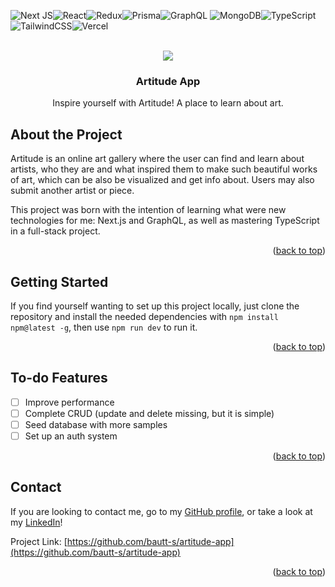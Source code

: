 <a name="readme-top"></a>

![Next JS](https://img.shields.io/badge/Next-black?style=for-the-badge&logo=next.js&logoColor=white)![React](https://img.shields.io/badge/react-%2320232a.svg?style=for-the-badge&logo=react&logoColor=%2361DAFB)![Redux](https://img.shields.io/badge/redux-%23593d88.svg?style=for-the-badge&logo=redux&logoColor=white)![Prisma](https://img.shields.io/badge/Prisma-3982CE?style=for-the-badge&logo=Prisma&logoColor=white)![GraphQL](https://img.shields.io/badge/-GraphQL-E10098?style=for-the-badge&logo=graphql&logoColor=white)
![MongoDB](https://img.shields.io/badge/MongoDB-%234ea94b.svg?style=for-the-badge&logo=mongodb&logoColor=white)![TypeScript](https://img.shields.io/badge/typescript-%23007ACC.svg?style=for-the-badge&logo=typescript&logoColor=white)![TailwindCSS](https://img.shields.io/badge/tailwindcss-%2338B2AC.svg?style=for-the-badge&logo=tailwind-css&logoColor=white)![Vercel](https://img.shields.io/badge/vercel-%23000000.svg?style=for-the-badge&logo=vercel&logoColor=white)

<br />
<div align="center">
   <img src="https://raw.githubusercontent.com/bautt-s/artitude-app/main/public/favicon.ico">

  <h3 align="center">Artitude App</h3>

  <p align="center">
    Inspire yourself with Artitude! A place to learn about art.
</div>

<!-- ABOUT THE PROJECT -->
## About the Project

Artitude is an online art gallery where the user can find and learn about artists, who they are and what inspired them to make such beautiful works of art, which can be also be visualized and get info about. Users may also submit another artist or piece.

This project was born with the intention of learning what were new technologies for me: Next.js and GraphQL, as well as mastering TypeScript in a full-stack project.

<p align="right">(<a href="#readme-top">back to top</a>)</p>


<!-- GETTING STARTED -->
## Getting Started

If you find yourself wanting to set up this project locally, just clone the repository and install the needed dependencies with ```npm install npm@latest -g```, then use ```npm run dev``` to run it.

<p align="right">(<a href="#readme-top">back to top</a>)</p>


<!-- ROADMAP -->
## To-do Features

- [ ] Improve performance
- [ ] Complete CRUD (update and delete missing, but it is simple)
- [ ] Seed database with more samples
- [ ] Set up an auth system

<p align="right">(<a href="#readme-top">back to top</a>)</p>



<!-- CONTACT -->
## Contact

If you are looking to contact me, go to my [GitHub profile](https://github.com/bautt-s/), or take a look at my [LinkedIn](https://www.linkedin.com/in/baut-s/)!

Project Link: [https://github.com/bautt-s/artitude-app](https://github.com/bautt-s/artitude-app)

<p align="right">(<a href="#readme-top">back to top</a>)</p>
